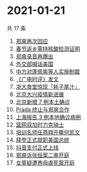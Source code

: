 # 2021-01-21

共 17 条

<!-- BEGIN -->
<!-- 最后更新时间 Thu Jan 21 2021 15:37:14 GMT+0800 (CST) -->
1. [郑爽再次回应](https://www.zhihu.com/search?q=郑爽回应)
1. [春节返乡需持核酸检测证明](https://www.zhihu.com/search?q=春节返乡)
1. [郑爽录音再爆出](https://www.zhihu.com/search?q=郑爽录音)
1. [外交部喊话美国](https://www.zhihu.com/search?q=德特里克堡)
1. [中方对蓬佩奥等人实施制裁](https://www.zhihu.com/search?q=制裁蓬佩奥)
1. [《广电时评》发文](https://www.zhihu.com/search?q=广电封杀郑爽)
1. [浙大食堂惊现「耗子尾汁」](https://www.zhihu.com/search?q=浙大食堂)
1. [北京大兴疫情新进展](https://www.zhihu.com/search?q=大兴疫情)
1. [北京新增 7 例本土确诊](https://www.zhihu.com/search?q=大兴疫情)
1. [Prada 终止与郑爽合作](https://www.zhihu.com/search?q=prada)
1. [上海报告 3 例本地确诊病例](https://www.zhihu.com/search?q=上海新增)
1. [篮网双加时力克骑士](https://www.zhihu.com/search?q=欧文)
1. [培训名师任燕翔开撕何凯文](https://www.zhihu.com/search?q=任燕翔何凯文)
1. [拜登正式就职美国总统](https://www.zhihu.com/search?q=拜登就职美国总统)
1. [抖音支付正式上线](https://www.zhihu.com/search?q=抖音支付)
1. [郑爽诉张恒案二审开庭](https://www.zhihu.com/search?q=郑爽起诉)
1. [女童疑遭养母虐死案开庭](https://www.zhihu.com/search?q=郑仁)
<!-- END -->
